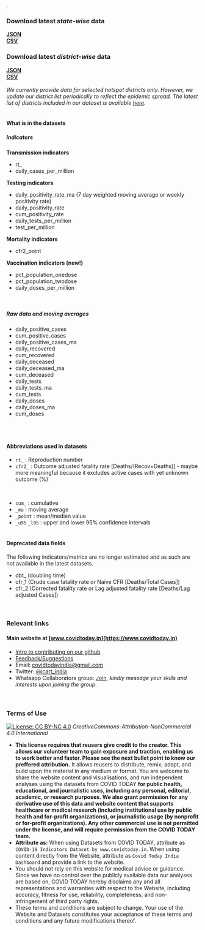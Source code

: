 ---
---
.
### Download latest *state-wise* data
**<a href="state_data/allmetrics_states.json" download>JSON</a><br/>
<a href="state_data/allmetrics_states.csv" download>CSV</a>** 
<br/>

### Download latest *district-wise* data 
**<a href="district_data/allmetrics_districts.json" download>JSON</a><br/>
<a href="district_data/allmetrics_districts.csv" download>CSV</a>** <br/><br/>
*We currently provide data for selected hotspot districts only. However, we update our district list periodically to reflect the epidemic spread. The latest list of districts included in our dataset is available [here](https://github.com/CovidToday/backend/blob/master/district_data/population_districts.csv).*
<br/>
<br/>


#### What is in the datasets
##### Indicators

**Transmission indicators**
  * rt_
  * daily_cases_per_million
  
**Testing indicators**
  * daily_positivity_rate_ma (7 day weighted moving average or weekly positivity rate)
  * daily_positivity_rate
  * cum_positivity_rate
  * daily_tests_per_million
  * test_per_million 
  
**Mortality indicators**
  * cfr2_point

**Vaccination indicators (new!)**
  * pct_population_onedose
  * pct_population_twodose
  * daily_doses_per_million
<br/>

##### Raw data and moving averages
  * daily_positive_cases
  * cum_positive_cases
  * daily_positive_cases_ma
  * daily_recovered
  * cum_recovered
  * daily_deceased
  * daily_deceased_ma
  * cum_deceased
  * daily_tests
  * daily_tests_ma
  * cum_tests
  * daily_doses
  * daily_doses_ma
  * cum_doses
<br/>
<br/>


#### Abbreviations used in datasets
* `rt_` : Reproduction number 
* `cfr2_` : Outcome adjusted fatality rate [Deaths/(Recov+Deaths)] - maybe more meaningful because it excludes active cases with yet unknown outcome (%)

<br/>

* `cum_` : cumulative
* `_ma` : moving average
* `_point` : mean/median value 
* `_u95` `_l95` : upper and lower 95% confidence intervals 
<br/><br/>

#### Deprecated data fields
The following indicators/metrics are no longer estimated and as such are not available in the latest datasets. 
<br/>
* dbt_ (doubling time)
* cfr_1 (Crude case fatality rate or Naïve CFR [Deaths/Total Cases]) 
* cfr_2 (Corrected fatality rate or Lag adjusted fatality rate [Deaths/Lag adjusted Cases])
<br/><br/><br/>

### Relevant links

#### Main website at [www.covidtoday.in](https://www.covidtoday.in)

* [Intro to contributing on our github](https://github.com/CovidToday/backend/blob/master/CONTRIBUTING.md)<br/> 
* [Feedback/Suggestions](https://docs.google.com/forms/d/e/1GV9Jm2u7rmsCe65wKzPTw5jtS38n2tVEGiQCeadKTrCJ7Kvju7RbPSQ/viewform)<br/>
* Email: [covidtodayindia@gmail.com](mailto:covidtodayindia@gmail.com)<br/>
* Twitter: [@icart_india](https://twitter.com/icart_india)<br/>
* Whatsapp Collaborators group: [Join](https://chat.whatsapp.com/DtxTkQv8LEDD6W64RmItAZ), *kindly message your skills and interests upon joining the group.*
<br/><br/><br/>



### Terms of Use 
[![License: CC BY-NC 4.0](https://img.shields.io/badge/License-CC%20BY--NC%204.0-lightgrey.svg)](https://creativecommons.org/licenses/by-nc/4.0/) *CreativeCommons-Attribution-NonCommercial 4.0 International* <br/>
* **This license requires that reusers give credit to the creator. This allows our volunteer team to gain exposure and traction, enabling us to work better and faster. Please see the next bullet point to know our preffered attribution.** It allows reusers to distribute, remix, adapt, and build upon the material in any medium or format. You are welcome to share the website content and visualisations, and run independent analyses using the datasets from COVID TODAY **for public health, educational, and journalistic uses, including any personal, editorial, academic, or research purposes. We also grant permission for any derivative use of this data and website content that supports healthcare or medical research (including institutional use by public health and for-profit organizations), or journalistic usage (by nonprofit or for-profit organizations). Any other commercial use is not permitted under the license, and will require permission from the COVID TODAY team.**
* **Attribute as:** When using Datasets from COVID TODAY, attribute as `COVID-19 Indicators Dataset by www.covidtoday.in`. When using content directly from the Website, attribute as `Covid Today India Dashboard` and provide a link to the website.
* You should not rely on this website for medical advice or guidance. Since we have no control over the publicly available data our analyses are based on, COVID TODAY hereby disclaims any and all representations and warranties with respect to the Website, including accuracy, fitness for use, reliability, completeness, and non-infringement of third party rights.
* These terms and conditions are subject to change. Your use of the Website and Datasets constitutes your acceptance of these terms and conditions and any future modifications thereof.
